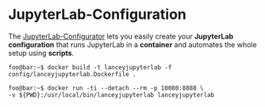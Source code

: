 
# JupyterLab-Configuration

The [JupyterLab-Configurator](https://www.lean-data-science.com) lets you easily create your **JupyterLab configuration** that runs JupyterLab in a **container** and automates the whole setup using **scripts**.

```console
foo@bar:~$ docker build -t lanceyjupyterlab -f config/lanceyjupyterlab.Dockerfile .

foo@bar:~$ docker run -ti --detach --rm -p 10080:8888 \
-v ${PWD}:/usr/local/bin/lanceyjupyterlab lanceyjupyterlab
```
